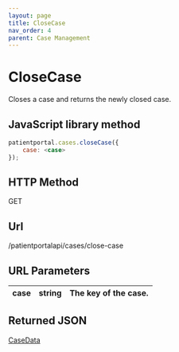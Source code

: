 ```yaml
---
layout: page
title: CloseCase
nav_order: 4
parent: Case Management
---
```


# CloseCase

Closes a case and returns the newly closed case.

## JavaScript library method

```javascript
patientportal.cases.closeCase({
    case: <case>
});
```

## HTTP Method

GET

## ****Url****

/patientportalapi/cases/close-case

## URL Parameters

| case | string | The key of the case. |
| --- | --- | --- |

## Returned JSON

[CaseData](#_CaseData)
